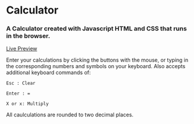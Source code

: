 # Calculator
### A Calculator created with Javascript HTML and CSS that runs in the browser.
<a href="https://lisa-fink.github.io/Calculator/">Live Preview</a>

Enter your calculations by clicking the buttons with the mouse, 
or typing in the corresponding numbers and symbols on your keyboard.
Also accepts additional keyboard commands of:

    Esc : Clear
  
    Enter : = 
  
    X or x: Multiply
  
All caulculations are rounded to two decimal places.

